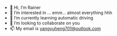 - 👋 Hi, I’m Rainer
- 👀 I’m interested in ... emm... almost everything hhh
- 🌱 I’m currently learning automatic driving
- 💞️ I’m looking to collaborate on you
- 📫 My email is yangyuheng701@outlook.com

<!---
6ikuning/6ikuning is a ✨ special ✨ repository because its `README.md` (this file) appears on your GitHub profile.
You can click the Preview link to take a look at your changes.
--->
